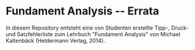 # Fundament Analysis -- Errata
In diesem Repository entsteht eine von Studenten erstellte Tipp-, Druck- und Satzfehlerliste zum Lehrbuch "Fundament Analysis" von Michael Kaltenbäck (Heldermann Verlag, 2014).
